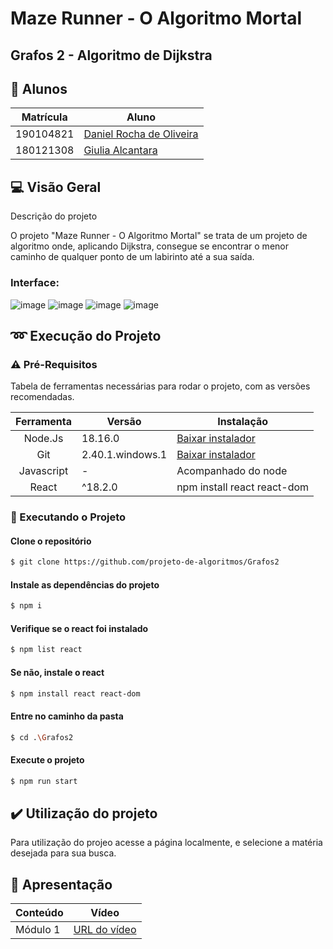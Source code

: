 # Maze Runner - O Algoritmo Mortal

## Grafos 2 - Algoritmo de Dijkstra

## 👥 Alunos

| Matrícula | Aluno                                                      |
| --------- | ---------------------------------------------------------- |
| 190104821	| [Daniel Rocha de Oliveira](https://github.com/DanRocha18)  |
| 180121308 | [Giulia Alcantara](https://github.com/alcantaragiubs)      |
 
 ##  💻 Visão Geral

<p> Descrição do projeto </p>

O projeto "Maze Runner - O Algoritmo Mortal" se trata de um projeto de algoritmo onde, aplicando Dijkstra, consegue se encontrar o menor caminho de qualquer ponto de um labirinto até a sua saída.

### Interface: 

![image](https://github.com/projeto-de-algoritmos/Grafos2_MazeRunner/assets/54143767/c5a7c80e-982c-412c-bde6-22c178732921)
![image](https://github.com/projeto-de-algoritmos/Grafos2_MazeRunner/assets/54143767/0bf42d3c-530c-4b1a-92ef-2172e10c9e70)
![image](https://github.com/projeto-de-algoritmos/Grafos2_MazeRunner/assets/54143767/7c4104f6-8b9c-4b6e-b544-711aff07ff62)
![image](https://github.com/projeto-de-algoritmos/Grafos2_MazeRunner/assets/54143767/8383782e-3543-44fe-b9bc-b0d73cf13b45)



## ➿ Execução do Projeto

### ⚠️ Pré-Requisitos 

Tabela de ferramentas necessárias para rodar o projeto, com as versões recomendadas.

| Ferramenta | Versão | Instalação |
| :-------: | ----------- | -------------------------------------------------------- |
| Node.Js | 18.16.0 | [Baixar instalador](https://nodejs.org/) |
| Git | 2.40.1.windows.1 | [Baixar instalador](https://git-scm.com/) |
| Javascript | - | Acompanhado do node |
| React | ^18.2.0 | npm install react react-dom |


### 🔂 Executando o Projeto

#### Clone o repositório

```bash 
$ git clone https://github.com/projeto-de-algoritmos/Grafos2
```

#### Instale as dependências do projeto

```bash 
$ npm i
```

#### Verifique se o react foi instalado

```bash 
$ npm list react
```

#### Se não, instale o react

```bash 
$ npm install react react-dom
```

#### Entre no caminho da pasta

```bash
$ cd .\Grafos2
```

#### Execute o projeto 

```bash 
$ npm run start
```

## ✔️ Utilização do projeto
Para utilização do projeo acesse a página localmente, e selecione a matéria desejada para sua busca.

## 🔗 Apresentação

  | Conteúdo | Vídeo                                                                                         |
  | -------- | --------------------------------------------------------------------------------------------- |
  | Módulo 1 | [URL do vídeo]()                                                        |
 
